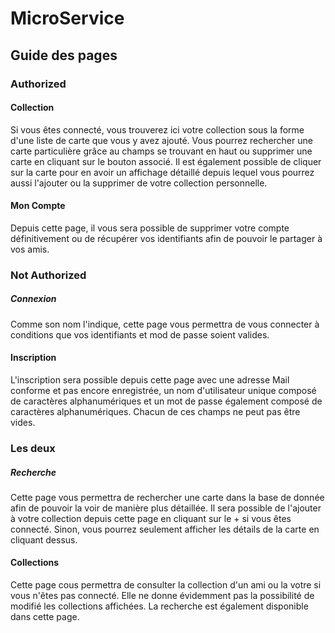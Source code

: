 # MicroService

## Guide des pages

### Authorized

#### Collection

  Si vous êtes connecté, vous trouverez ici votre collection sous la forme d'une liste de carte que vous y avez ajouté. Vous pourrez rechercher une carte particulière grâce au champs se trouvant en haut ou supprimer une carte en cliquant sur le bouton associé. Il est également possible de cliquer sur la carte pour en avoir un affichage détaillé depuis lequel vous pourrez aussi l'ajouter ou la supprimer de votre collection personnelle.
  
#### Mon Compte

  Depuis cette page, il vous sera possible de supprimer votre compte définitivement ou de récupérer vos identifiants afin de pouvoir le partager à vos amis.
  
### Not Authorized

##### Connexion

  Comme son nom l'indique, cette page vous permettra de vous connecter à conditions que vos identifiants et mod de passe soient valides.
  
#### Inscription

  L'inscription sera possible depuis cette page avec une adresse Mail conforme et pas encore enregistrée, un nom d'utilisateur unique composé de caractères alphanumériques et un mot de passe également composé de caractères alphanumériques. Chacun de ces champs ne peut pas être vides.
  
### Les deux

##### Recherche

  Cette page vous permettra de rechercher une carte dans la base de donnée afin de pouvoir la voir de manière plus détaillée. Il sera possible de l'ajouter à votre collection depuis cette page en cliquant sur le + si vous êtes connecté. Sinon, vous pourrez seulement afficher les détails de la carte en cliquant dessus.
  
#### Collections

  Cette page cous permettra de consulter la collection d'un ami ou la votre si vous n'êtes pas connecté. Elle ne donne évidemment pas la possibilité de modifié les collections affichées. La recherche est également disponible dans cette page.

